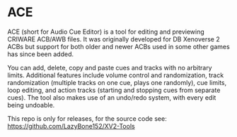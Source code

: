 # ACE
ACE (short for Audio Cue Editor) is a tool for editing and previewing CRIWARE ACB/AWB files. It was originally developed for DB Xenoverse 2 ACBs but support for both older and newer ACBs used in some other games has since been added.

You can add, delete, copy and paste cues and tracks with no arbitrary limits. Additional features include volume control and randomization, track randomization (multiple tracks on one cue, plays one randomly), cue limits, loop editing, and action tracks (starting and stopping cues from separate cues). The tool also makes use of an undo/redo system, with every edit being undoable.

This repo is only for releases, for the source code see: https://github.com/LazyBone152/XV2-Tools
